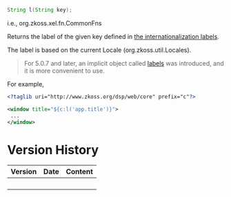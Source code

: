 ``` java
String l(String key);
```

  
i.e.,
<javadoc method="getLabel(java.lang.String)">org.zkoss.xel.fn.CommonFns</javadoc>

Returns the label of the given key defined in [the internationalization
labels](ZK_Developer's_Reference/Internationalization/Labels).

The label is based on the current Locale
(<javadoc method="getCurrent()">org.zkoss.util.Locales</javadoc>).

> For 5.0.7 and later, an implicit object called
> [labels](ZUML_Reference/EL_Expressions/Implicit_Objects/labels)
> was introduced, and it is more convenient to use.

For example,

``` xml
<?taglib uri="http://www.zkoss.org/dsp/web/core" prefix="c"?>

<window title="${c:l('app.title')}">
 ...
</window>
```

# Version History

| Version | Date | Content |
|---------|------|---------|
|         |      |         |
